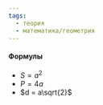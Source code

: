 ```yaml
---
tags:
  - теория
  - математика/геометрия
---
```

#### Формулы
- $S = a^2$
- $P = 4a$
- $d = a\sqrt{2}$